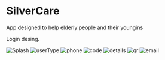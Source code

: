 # SilverCare
App designed to help elderly people and their youngins

Login desing.


![Splash](https://user-images.githubusercontent.com/37325745/139671683-0722c567-8688-4eb3-85aa-919890f50188.png) ![userType](https://user-images.githubusercontent.com/37325745/139671684-2b490a7a-ced3-4259-b423-2c088060501f.png) ![phone](https://user-images.githubusercontent.com/37325745/139671689-09cecf15-99fc-4ff2-98cc-73e2f28785e3.png) ![code](https://user-images.githubusercontent.com/37325745/139671692-a5d60a76-6f01-4a85-8e5d-f515b964400f.png) ![details](https://user-images.githubusercontent.com/37325745/139671695-b0900352-298c-412d-9bf1-9fbd8ccedd25.png) ![qr](https://user-images.githubusercontent.com/37325745/139671698-63ad6d5b-66cf-454c-baf6-8475bcba7715.png) ![email](https://user-images.githubusercontent.com/37325745/139671701-735c1869-8b5c-40c3-8905-20105c319b98.png)
